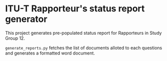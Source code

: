# ITU-T Rapporteur's status report generator

This project generates pre-populated status report for Rapporteurs in Study Group 12.

`generate_reports.py` fetches the list of documents alloted to each questions and generates a formatted 
word document.

